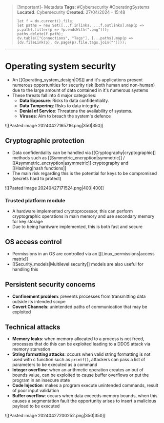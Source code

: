 > [!important]- Metadata
> **Tags:** #Cybersecurity #OperatingSystems 
> **Located:** Cybersecurity
> **Created:** 27/04/2024 - 15:48
> ```dataviewjs
> let f = dv.current().file;
> let paths = new Set([...f.inlinks, ...f.outlinks].map(p => p.path).filter(p => !p.endsWith(".png")));
> paths.delete(f.path);
> dv.table(["Connections", "Tags"], [...paths].map(p => [dv.fileLink(p), dv.page(p).file.tags.join("")]));
> ```

___
# Operating system security
- An [[Operating_system_design|OS]] and it's applications present numerous opportunities for security risk (both human and non-human) due to the large amount of data contained in it's numerous systems
- These threats fall into 4 major categories:
	- **Data Exposure**: Risks to data confidentiality.
	- **Data Tampering**: Risks to data integrity.
	- **Denial of Service**: Threatens the availability of systems.
	- **Viruses**: Aim to breach the system's defence


![[Pasted image 20240427165716.png|350|350]]

## Cryptographic protection
 - Data confidentiality can be handled via [[Cryptography|cryptographic]] methods such as [[Symmetric_encryption|symmetric]] \/ [[Asymmetric_encryption|asymmetric]]  cryptography and [[Hashing|hash functions]] 
- The main risk regarding this is the potential for keys to be compromised (secrets hard to protect)

![[Pasted image 20240427171524.png|400|400]]
### Trusted platform module
- A hardware implemented cryptoprocessor, this can perform cryptographic operations in main memory and use secondary memory for key storage 
- Due to being hardware implemented, this is both fast and secure
## OS access control
- Permissions in an OS are controlled via an [[Linux_permissions|access matrix]]
- [[Security_models|Multilevel security]] models are also useful for handling this 
## Persistent security concerns
- **Confinement problem**: prevents processes from transmitting data outside its intended scope
- **Covert Channels**: unintended paths of communication that may be exploited
## Technical attacks
- **Memory leaks**: when memory allocated to a process is not freed,  processes that do this can be exploited leading to a DDOS attack via memory starvation
- **String formatting attacks**:  occurs when valid string formatting is not used with c function such as `printf()`, attackers can pass a list of parameters to be executed as a command 
- **Integer overflow**: when an arithmetic operation creates an out of bounds value, can be exploited to cause buffer overflows or put the program in an insecure state 
- **Code Injection**: makes a program execute unintended commands, result of poor input validation
- **Buffer overflow**: occurs when data exceeds memory bounds, when this causes a segmentation fault the opportunity arises to insert a malicious payload to be executed

![[Pasted image 20240427200252.png|350|350]]